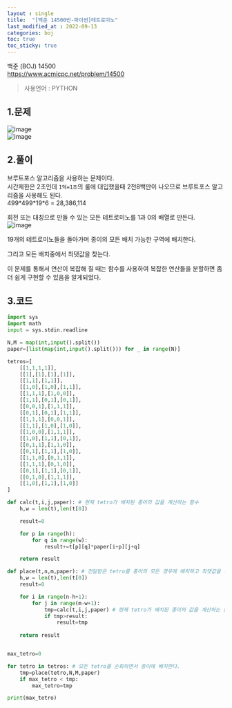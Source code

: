 ```yaml
---
layout : single
title:  "[백준 14500번-파이썬]테트로미노"
last_modified_at : 2022-09-13
categories: boj
toc: true
toc_sticky: true
---
```


백준 (BOJ) 14500  
<a href="https://www.acmicpc.net/problem/14500">https://www.acmicpc.net/problem/14500</a>

> 사용언어 : PYTHON

## 1.문제  
![image](https://user-images.githubusercontent.com/80660585/189849326-d9020689-d441-44be-a0ed-066186e71fc0.png)  
![image](https://user-images.githubusercontent.com/80660585/189849489-a1e09f0f-d1a1-4e0b-b9e2-7de690b7d51a.png)  

## 2.풀이  
브루트포스 알고리즘을 사용하는 문제이다.  
시간제한은 2초인데 `1억=1초`의 룰에 대입했을때 2천8백만이 나오므로 브루트포스 알고리즘을 사용해도 된다.  
499\*499\*19\*6 = 28,386,114  

회전 또는 대칭으로 만들 수 있는 모든 테트로미노를 1과 0의 배열로 만든다.   
![image](https://user-images.githubusercontent.com/80660585/189855647-83ea5a52-361c-4aff-b622-edbe3b50a910.png)

19개의 테트로미노들을 돌아가며 종이의 모든 배치 가능한 구역에 배치한다.  

그리고 모든 배치중에서 최댓값을 찾는다.

이 문제를 통해서 연산이 복잡해 질 때는 함수를 사용하여 복잡한 연산들을 분할하면 좀 더 쉽게 구현할 수 있음을 알게되었다.  

## 3.코드

```python
import sys
import math
input = sys.stdin.readline

N,M = map(int,input().split())
paper=[list(map(int,input().split())) for _ in range(N)]

tetros=[
    [[1,1,1,1]],
    [[1],[1],[1],[1]],
    [[1,1],[1,1]],
    [[1,0],[1,0],[1,1]],
    [[1,1,1],[1,0,0]],
    [[1,1],[0,1],[0,1]],
    [[0,0,1],[1,1,1]],
    [[0,1],[0,1],[1,1]],
    [[1,1,1],[0,0,1]],
    [[1,1],[1,0],[1,0]],
    [[1,0,0],[1,1,1]],
    [[1,0],[1,1],[0,1]],
    [[0,1,1],[1,1,0]],
    [[0,1],[1,1],[1,0]],
    [[1,1,0],[0,1,1]],
    [[1,1,1],[0,1,0]],
    [[0,1],[1,1],[0,1]],
    [[0,1,0],[1,1,1]],
    [[1,0],[1,1],[1,0]]
]

def calc(t,i,j,paper): # 현재 tetro가 배치된 종이의 값을 계산하는 함수
    h,w = len(t),len(t[0])

    result=0

    for p in range(h):
        for q in range(w):
            result+=t[p][q]*paper[i+p][j+q]

    return result

def place(t,n,m,paper): # 전달받은 tetro를 종이의 모든 경우에 배치하고 최댓값을 리턴하는 함수
    h,w = len(t),len(t[0])
    result=0

    for i in range(n-h+1):
        for j in range(m-w+1):
            tmp=calc(t,i,j,paper) # 현재 tetro가 배치된 종이의 값을 계산하는 함수
            if tmp>result:
                result=tmp
    
    return result


max_tetro=0

for tetro in tetros: # 모든 tetro를 순회하면서 종이에 배치한다.
    tmp=place(tetro,N,M,paper) 
    if max_tetro < tmp:
        max_tetro=tmp

print(max_tetro)
```



